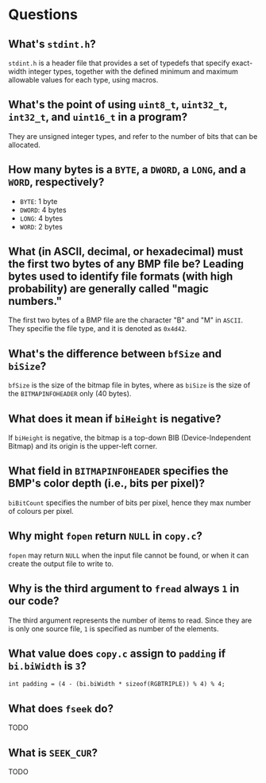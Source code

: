# Questions

## What's `stdint.h`?

`stdint.h` is a header file that provides a set of typedefs that specify exact-width integer types, together with the defined minimum and maximum allowable values for each type, using macros.

## What's the point of using `uint8_t`, `uint32_t`, `int32_t`, and `uint16_t` in a program?

They are unsigned integer types, and refer to the number of bits that can be allocated.

## How many bytes is a `BYTE`, a `DWORD`, a `LONG`, and a `WORD`, respectively?

* `BYTE`:  1 byte
* `DWORD`: 4 bytes
* `LONG`:  4 bytes
* `WORD`:  2 bytes

## What (in ASCII, decimal, or hexadecimal) must the first two bytes of any BMP file be? Leading bytes used to identify file formats (with high probability) are generally called "magic numbers."

The first two bytes of a BMP file are the character "B" and "M" in `ASCII`. They specifie the file type, and it is denoted as `0x4d42`.

## What's the difference between `bfSize` and `biSize`?

`bfSize` is the size of the bitmap file in bytes, where as `biSize` is the size of the `BITMAPINFOHEADER` only (40 bytes).

## What does it mean if `biHeight` is negative?

If `biHeight` is negative, the bitmap is a top-down BIB (Device-Independent Bitmap) and its origin is the upper-left corner.

## What field in `BITMAPINFOHEADER` specifies the BMP's color depth (i.e., bits per pixel)?

`biBitCount` specifies the number of bits per pixel, hence they max number of colours per pixel.

## Why might `fopen` return `NULL` in `copy.c`?

`fopen` may return `NULL` when the input file cannot be found, or when it can create the output file to write to.

## Why is the third argument to `fread` always `1` in our code?

The third argument represents the number of items to read. Since they are is only one source file, `1` is specified as number of the elements.

## What value does `copy.c` assign to `padding` if `bi.biWidth` is `3`?

```
int padding = (4 - (bi.biWidth * sizeof(RGBTRIPLE)) % 4) % 4;
```

## What does `fseek` do?

TODO

## What is `SEEK_CUR`?

TODO
